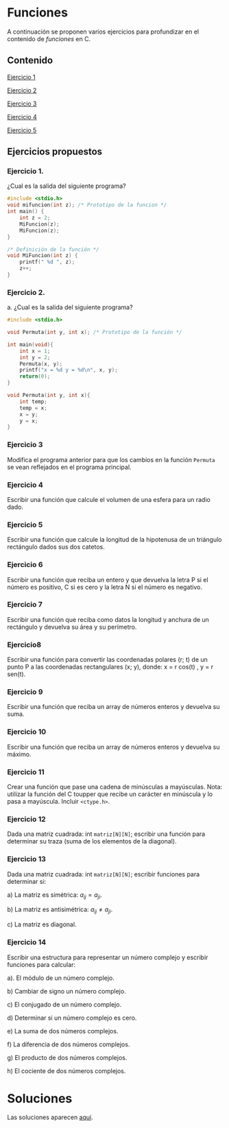 # Funciones

A continuación se proponen varios ejercicios para profundizar en el contenido de *funciones* en C.

## Contenido

[Ejercicio 1](#ejercicio-1)

[Ejercicio 2](#ejercicio-2)

[Ejercicio 3](#ejercicio-3)

[Ejercicio 4](#ejercicio-4)

[Ejercicio 5](#ejercicio-5)

## Ejercicios propuestos


### Ejercicio 1. 

¿Cual es la salida del siguiente programa?

```c
#include <stdio.h>
void mifuncion(int z); /* Prototipo de la funcion */
int main() {
    int z = 2;
    MiFuncion(z);
    MiFuncion(z);
}

/* Definición de la función */
void MiFuncion(int z) {
    printf(" %d ", z);
    z++;
}
```

### Ejercicio 2. 

a. ¿Cual es la salida del siguiente programa?

```c
#include <stdio.h>

void Permuta(int y, int x); /* Prototipo de la función */

int main(void){
    int x = 1;
    int y = 2;
    Permuta(x, y);
    printf("x = %d y = %d\n", x, y);
    return(0);
}

void Permuta(int y, int x){
    int temp;
    temp = x;
    x = y;
    y = x;
}
```

### Ejercicio 3

Modifica el programa anterior para que los cambios en la función `Permuta` se vean reflejados en el programa principal.

### Ejercicio 4

Escribir una función que calcule el volumen de una esfera para un radio dado.

### Ejercicio 5

Escribir una función que calcule la longitud de la hipotenusa de un triángulo rectángulo dados sus dos catetos.

### Ejercicio 6 

Escribir una función que reciba un entero y que devuelva la letra P si el número
es positivo, C si es cero y la letra N si el número es negativo.

### Ejercicio 7

Escribir una función que reciba como datos la longitud y anchura de un rectángulo y devuelva su área y su perímetro.

### Ejercicio8

Escribir una función para convertir las coordenadas polares (r; t) de un punto
P a las coordenadas rectangulares (x; y), donde: x = r cos(t) , y = r sen(t).

### Ejercicio 9

Escribir una función que reciba un array de números enteros y devuelva su suma.

### Ejercicio 10

Escribir una función que reciba un array de números enteros y devuelva su máximo.

### Ejercicio 11
Crear una función que pase una cadena de minúsculas a mayúsculas.
Nota: utilizar la función del C toupper que recibe un carácter en minúscula y lo pasa a mayúscula. Incluir `<ctype.h>`.

### Ejercicio 12 

Dada una matriz cuadrada: int `matriz[N][N]`; escribir una función para determinar su traza (suma de los elementos de la diagonal).

### Ejercicio 13
Dada una matriz cuadrada: int `matriz[N][N]`; escribir funciones para determinar si:

a) La matriz es simétrica: $a_{ij} = a_{ji}$.

b) La matriz es antisimétrica: $a_{ij} \neq a_{ji}$.

c) La matriz es diagonal.

### Ejercicio 14

Escribir una estructura para representar un número complejo y escribir funciones para calcular:

a). El módulo de un número complejo.
    
b) Cambiar de signo un número complejo.

c) El conjugado de un número complejo.

d) Determinar si un número complejo es cero.

e) La suma de dos números complejos.

f) La diferencia de dos números complejos.

g) El producto de dos números complejos.

h) El cociente de dos números complejos.


# Soluciones

Las soluciones aparecen [aquí](Soluciones.md).